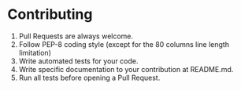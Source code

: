 # Contributing

1. Pull Requests are always welcome.
2. Follow PEP-8 coding style (except for the 80 columns line length limitation)
3. Write automated tests for your code.
4. Write specific documentation to your contribution at README.md.
5. Run all tests before opening a Pull Request.
